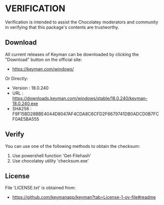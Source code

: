 # VERIFICATION
Verification is intended to assist the Chocolatey moderators and community in verifying that this package's contents are trustworthy.

## Download
All current releases of Keyman can be downloaded by clicking the "Download"
button on the official site:

- https://keyman.com/windows/

Or Directly:

- Version : 18.0.240
- URL     : https://downloads.keyman.com/windows/stable/18.0.240/keyman-18.0.240.exe
- SHA256  : F9F15BD28BBE4044D8047AF4CDA8C6CFD2F6679741DB0ADCD0B7FCF0AE5BA555

## Verify
You can use one of the following methods to obtain the checksum:
1. Use powershell function 'Get-Filehash'
2. Use chocolatey utility 'checksum.exe'


## License
File 'LICENSE.txt' is obtained from:
- https://github.com/keymanapp/keyman?tab=License-1-ov-file#readme
